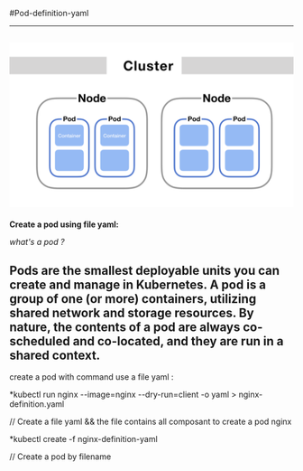 #Pod-definition-yaml 
<!--  -->
----------------------------------------------------------------------
![alt](./image/pod.png)
----------------------------------------------------------------------
**Create a pod using file yaml:** 
<!--  -->
*what's a pod ?* 
<!-- | -->
**Pods are the smallest deployable units you can create and manage in Kubernetes. A pod is a group of one (or more) containers, utilizing shared network and storage resources. By nature, the contents of a pod are always co-scheduled and co-located, and they are run in a shared context.**
------------------------------------------------------------------------
 <!--  -->
create a pod with command use a file yaml :  
<!--  -->

*kubectl run nginx --image=nginx --dry-run=client -o yaml > nginx-definition.yaml 
<!--  -->
 // Create a file yaml && the file contains all composant to create a pod nginx
 <!--  -->
*kubectl create -f nginx-definition-yaml
 <!--  -->
// Create a pod by filename  
